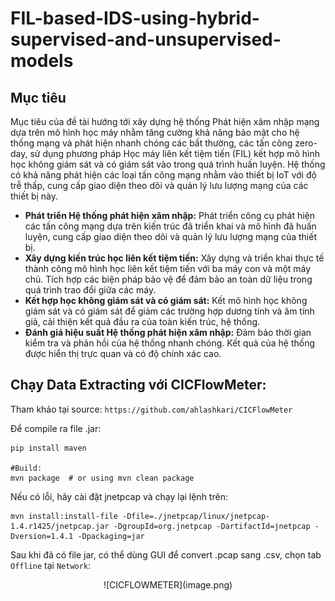 # FIL-based-IDS-using-hybrid-supervised-and-unsupervised-models

## Mục tiêu
Mục tiêu của đề tài hướng tới xây dựng hệ thống Phát hiện xâm nhập mạng dựa trên mô hình
học máy nhằm tăng cường khả năng bảo mật cho hệ thống mạng và phát hiện nhanh chóng các bất
thường, các tấn công zero-day, sử dụng phương pháp Học máy liên kết tiệm tiến (FIL) kết hợp mô
hình học không giám sát và có giám sát vào trong quá trình huấn luyện. Hệ thống có khả năng phát
hiện các loại tấn công mạng nhằm vào thiết bị IoT với độ trễ thấp, cung cấp giao diện theo dõi và
quản lý lưu lượng mạng của các thiết bị này.
- **Phát triển Hệ thống phát hiện xâm nhập:** Phát triển công cụ phát hiện các tấn công mạng
dựa trên kiến trúc đã triển khai và mô hình đã huấn luyện, cung cấp giao diện theo dõi và quản lý lưu
lượng mạng của thiết bị.
- **Xây dựng kiến trúc học liên kết tiệm tiến:** Xây dựng và triển khai thực tế thành công mô hình
học liên kết tiệm tiến với ba máy con và một máy chủ. Tích hợp các biện pháp bảo vệ để đảm bảo an
toàn dữ liệu trong quá trình trao đổi giữa các máy.
- **Kết hợp học không giám sát và có giám sát:** Kết mô hình học không giám sát và có giám sát
để giảm các trường hợp dương tính và âm tính giả, cải thiện kết quả đầu ra của toàn kiến trúc, hệ
thống.
- **Đánh giá hiệu suất Hệ thống phát hiện xâm nhập:** Đảm bảo thời gian kiểm tra và phản hồi
của hệ thống nhanh chóng. Kết quả của hệ thống được hiển thị trực quan và có độ chính xác cao.



## Chạy Data Extracting với CICFlowMeter:

Tham khảo tại source: ```https://github.com/ahlashkari/CICFlowMeter```

Để compile ra file .jar:
```
pip install maven

#Build:
mvn package  # or using mvn clean package
```

Nếu có lỗi, hãy cài đặt jnetpcap và chạy lại lệnh trên:
```
mvn install:install-file -Dfile=./jnetpcap/linux/jnetpcap-1.4.r1425/jnetpcap.jar -DgroupId=org.jnetpcap -DartifactId=jnetpcap -Dversion=1.4.1 -Dpackaging=jar
```

Sau khi đã có file jar, có thể dùng GUI để convert .pcap sang .csv, chọn tab `Offline` tại `Network`:

<p align = "center"> ![CICFLOWMETER](image.png) </p>
